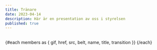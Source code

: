 ```yaml
---
title: Tränare
date: 2023-04-14
description: Här är en presentation av oss i styrelsen
published: true
---
```

<script lang="ts">
import { Profile}  from '$components'

const type = "close"

let members = [
    {
    href: "/",
    src: \`/images/profile/${type}/tony.png\`,
    gif: "/images/judo.gif",
    name: "Tony Jansson",
    title: "Tränare",
    belt: "1 Dan (Svart)",
  },
  {
    href: "/",
    src: \`/images/profile/${style}/per.png\`,
    gif: "random",
    alt: "Per Larsson",
    name: "Per Larsson",
    title: "Tränare",
    belt: "1 Kyu (Brun)",
  }, 
  {
    href: "/",
    src: \`/images/profile/${type}/madde.png\`,
    gif: "random",
    name: "Madeleine Fristedt Nilsson",
    title: "Tränare",
    belt: "1 Kyu (Brun)",
  },
{
    href: "/",
    src: \`/images/profile/${type}/hilko.png\`,
    gif: "random",
    name: "Hilko Spoelstra",
    title: "Tränare",
    belt: "1 Kyu (Brun)",
  },
  {href: "/",
    src: \`/images/profile/${type}/paul.png\`,
    gif: "random",
    name: "Paul Andersson",
    title: "Tränare",
    belt: "1 Kyu (Brun)",
  },
  {href: "/",
    src: \`/images/profile/2025/profil-sania.png\`,
    gif: "/images/unicorn-drinking-boba.gif",
    alt: "Sania Bäckström",
    name: "Sania Bäckström",
    title: "Tränare",
    belt: "2 Kyu (Blå)",
  },
  {href: "/",
    src: \`/images/profile/${style}/erik.png\`,
    gif: "/images/unicorn-drinking-boba.gif",
    alt: "Erik Bäckström",
    name: "Erik Bäckström",
    title: "Tränare",
    belt: "6 Kyu (Vit)",
  },
  {href: "/",
    src: \`/images/profile/2025/profil-benjamin.png\`,
    gif: "random",
    name: "Benjamin Fristedt",
    title: "Hjälptränare",
    belt: "2 Kyu (Blå)",
  },
    {href: "/",
    src: \`/images/profile/2025/profil-alexander.png\`,
    gif: "random",
    name: "Alexander Bäckström",
    title: "Hjälptränare",
    belt: "2 Kyu (Blå)",
  },
  {href: "/",
    src: \`/images/profile/2025/profil-magdalena.png\`,
    gif: "random",
    name: "Magdalena Alm",
    title: "Hjälptränare",
    belt: "2 Kyu (Blå)",
  },
  {href: "/",
    src: \`/images/profile/2025/profil-alma.png\`,
    gif: "random",
    alt: "Alma Sjöstrand ",
    name: "Alma Sjöstrand ",
    title: "Hjälptränare",
    belt: "3 Kyu (Grön)",
  },
  {href: "/",
    src: \`/images/profile/2025/profil-emilio.png\`,
    gif: "random",
    alt: "Emilio Lindsjö ",
    name: "Emilio Lindsjö ",
    title: "Hjälptränare",
    belt: "3 Kyu (Grön)",
  }
];
</script>

<br/>
<div class="not-prose flex flex-wrap justify-center sm:justify-between ">
  {#each members as { gif, href, src, belt, name, title, transition }}
        <Profile name={name} title={title} image={src} gif={gif}  belt={belt}/>
  {/each}

</div>
